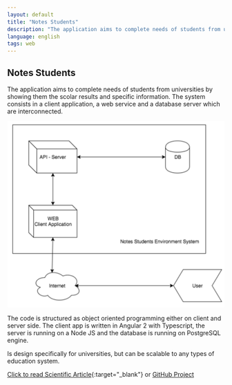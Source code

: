 ```yaml
---
layout: default
title: "Notes Students"
description: "The application aims to complete needs of students from universities by showing them the scolar results and specific information. The system consists in a client application, a web service and a database server which are interconnected."
language: english
tags: web
---
```


## Notes Students

The application aims to complete needs of students from universities by showing them the scolar results and specific information. The system consists in a client application, a web service and a database server which are interconnected.

![Notes students image](/media/note-students.png)

The code is structured as object oriented programming either on client and server side. The client app is written in Angular 2 with Typescript, the server is running on a Node JS and the database is running on PostgreSQL engine.

Is design specifically for universities, but can be scalable to any types of education system.

[Click to read Scientific Article](https://docs.google.com/document/d/e/2PACX-1vQnqK2pN3mQEcpvpe7xz0X4wXtII5i2Vf4DSluPjFecul4KdumBFU-V7yVsr8W4loBwRxRIU8dE4uxe/pub){:target="_blank"} or [GitHub Project <i class="fab fa-github"></i>](https://github.com/boobo94/notes-student)